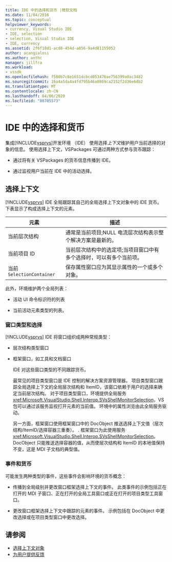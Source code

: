 ```yaml
---
title: IDE 中的选择和货币 |微软文档
ms.date: 11/04/2016
ms.topic: conceptual
helpviewer_keywords:
- currency, Visual Studio IDE
- IDE, selection
- selection, Visual Studio IDE
- IDE, currency
ms.assetid: 2f6f18d1-acd8-454d-a856-9a4d81155052
author: acangialosi
ms.author: anthc
manager: jillfra
ms.workload:
- vssdk
ms.openlocfilehash: f580b7c8e1651dcbcd053476ae756399a0ac3482
ms.sourcegitcommit: 16a4a5da4a4fd795b46a0869ca2152f2d36e6db2
ms.translationtype: MT
ms.contentlocale: zh-CN
ms.lasthandoff: 04/06/2020
ms.locfileid: "80705573"
---
```

# <a name="selection-and-currency-in-the-ide"></a>IDE 中的选择和货币
集成[!INCLUDE[vsprvs](../../code-quality/includes/vsprvs_md.md)]开发环境 （IDE） 使用选择*上下文*维护用户当前选择的对象的信息。 使用选择上下文，VSPackages 可通过两种方式参与货币跟踪：

- 通过将有关 VSPackages 的货币信息传播到 IDE。

- 通过监视用户当前在 IDE 中的活动选择。

## <a name="selection-context"></a>选择上下文
 [!INCLUDE[vsprvs](../../code-quality/includes/vsprvs_md.md)] IDE 全局跟踪其自己的全局选择上下文对象中的 IDE 货币。 下表显示了构成选择上下文的元素。

|元素|描述|
|-------------|-----------------|
|当前层次结构|通常是当前项目;NULL 电流层次结构表示整个解决方案是最新的。|
|当前项目 ID|当前层次结构中的选定项;当项目窗口中有多个选择时，可以有多个当前项。|
|当前`SelectionContainer`|保存属性窗口应为其显示属性的一个或多个对象。|

 此外，环境维护两个全局列表：

- 活动 UI 命令标识符的列表

- 当前活动元素类型的列表。

### <a name="window-types-and-selection"></a>窗口类型和选择
 [!INCLUDE[vsprvs](../../code-quality/includes/vsprvs_md.md)] IDE 将窗口组织成两种常规类型：

- 层次结构类型窗口

- 框架窗口，如工具和文档窗口

  IDE 对这些窗口类型的不同跟踪货币。

  最常见的项目类型窗口是 IDE 控制的解决方案资源管理器。 项目类型窗口跟踪全局选择上下文的全局层次结构和 ItemID，该窗口依赖于用户的选择来确定当前层次结构。 对于项目类型窗口，环境提供全局服务<xref:Microsoft.VisualStudio.Shell.Interop.SVsShellMonitorSelection>，VS包可以通过该服务监视打开元素的当前值。 环境中的属性浏览由此全局服务驱动。

  另一方面，框架窗口使用框架窗口中的 DocObject 推送选择上下文值（层次结构/ItemID/选择容器三重奏）。 . 框架窗口为此使用服务<xref:Microsoft.VisualStudio.Shell.Interop.SVsShellMonitorSelection>。 DocObject 只能推送选择容器的值，从而使层次结构和 ItemID 的本地值保持不变，这是 MDI 子文档的典型值。

### <a name="events-and-currency"></a>事件和货币
 可能发生两种类型的事件，这些事件会影响环境的货币概念：

- 传播到全局级别并更改窗口框架选择上下文的事件。 此类事件的示例包括正在打开的 MDI 子窗口、正在打开的全局工具窗口或正在打开的项目类型工具窗口。

- 更改窗口框架选择上下文中跟踪的元素的事件。 示例包括在 DocObject 中更改选择或在项目类型窗口中更改选择。

## <a name="see-also"></a>请参阅
- [选择上下文对象](../../extensibility/internals/selection-context-objects.md)
- [为用户提供反馈](../../extensibility/internals/feedback-to-the-user.md)
